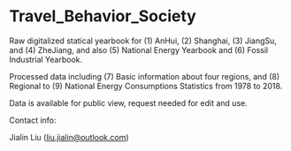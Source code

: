 # Travel_Behavior_Society

Raw digitalized statical yearbook for (1) AnHui, (2) Shanghai, (3) JiangSu, and (4) ZheJiang, and also (5) National Energy Yearbook and (6) Fossil Industrial Yearbook.

Processed data including (7) Basic information about four regions, and (8) Regional to (9) National Energy Consumptions Statistics from 1978 to 2018.

Data is available for public view, request needed for edit and use.

Contact info: 

Jialin Liu (liu.jialin@outlook.com)
